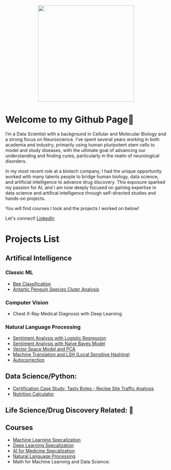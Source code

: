 <div id="header" align="center">
  <img src="https://i.giphy.com/media/v1.Y2lkPTc5MGI3NjExNHJ3YTMwM2RyNGhiNnU0ZmZmOGtsMDZ2b3l0MHdieHBxZGFiZzF4MSZlcD12MV9pbnRlcm5hbF9naWZfYnlfaWQmY3Q9cw/vTNWp0OA3qg9dBzhog/giphy.gif" width="300"/>
</div>

# Welcome to my Github Page👋

I’m a Data Scientist with a background in Cellular and Molecular Biology and a strong focus on Neuroscience. I’ve spent several years working in both academia and industry, primarily using human pluripotent stem cells to model and study diseases, with the ultimate goal of advancing our understanding and finding cures, particularly in the realm of neurological disorders.

In my most recent role at a biotech company, I had the unique opportunity worked with many talents people to bridge human biology, data science, and artificial intelligence to advance drug discovery. This exposure sparked my passion for AI, and I am now deeply focused on gaining expertise in data science and artifical intelligence through self-directed studies and hands-on projects.

You will find courses I took and the projects I worked on below!


<!--🔭 I’m currently working on developing skills in machine learning and artifical intelligence. 
🌱 I’m currently learning computer vision and natural language processing. -->

Let's connect! [LinkedIn](https://www.linkedin.com/in/meiliang-pan)

  
# Projects List
## Artifical Intelligence
### Classic ML
- [Bee Classification](https://github.com/mei-pan/Bee-Classification/tree/main)    
- [Antartic Penguin Species Cluter Analysis](https://github.com/mei-pan/Antarctic-Penguin-Species-Cluster-Analysis)
### Computer Vision
- Chest X-Ray Medical Diagnosis with Deep Learning 
### Natural Language Processing 
- [Sentiment Analysis with Logistic Regression](https://github.com/mei-pan/Natural_Language_Processing_Specialization/blob/main/NLP_C1_W1_Logistic%20Regression%20%20.ipynb)  
- [Sentiment Analysis with Naive Bayes Model](https://github.com/mei-pan/Natural_Language_Processing_Specialization/blob/main/NLP_C1_W2_Navie%20Bayes.ipynb)   
- [Vector Space Model and PCA](https://github.com/mei-pan/Natural_Language_Processing_Specialization/blob/main/NLP_C1_W3_Vector_Space_Model.ipynb)  
- [Machine Translation and LSH (Local Sensitive Hashing)](https://github.com/mei-pan/Natural_Language_Processing_Specialization/blob/main/NLP_C1_W4_Naive_Machine_Translation_and_LSH.ipynb)   
- [Autocorrection](https://github.com/mei-pan/Natural_Language_Processing_Specialization/blob/main/NLP_C2_W1_Autocorrect/NLP_C2_W1_Autocorrect.ipynb)
## Data Science/Python:
- [Certification Case Study: Tasty Bytes - Recipe Site Traffic Analysis](https://github.com/mei-pan/Tastey_Bytes_in-process/tree/main)   
- [Nutrition Calculator](https://github.com/mei-pan/nutrition_calculator/tree/main)
  
## Life Science/Drug Discovery Related: 🚧


## Courses
- [Machine Learning Specalization](https://github.com/mei-pan/Machine_Learning_Specialization)
- [Deep Learning Specalization](https://github.com/mei-pan/Deep_Learning_Specialization)
- [AI for Medicine Specalization](https://github.com/mei-pan/AI_for_Medicine_Specalization)
- [Natural Language Processing](https://github.com/mei-pan/Natural_Language_Processing_Specialization)
- Math for Machine Learning and Data Science: 
<!--- Data Science Professional
- -->
  

